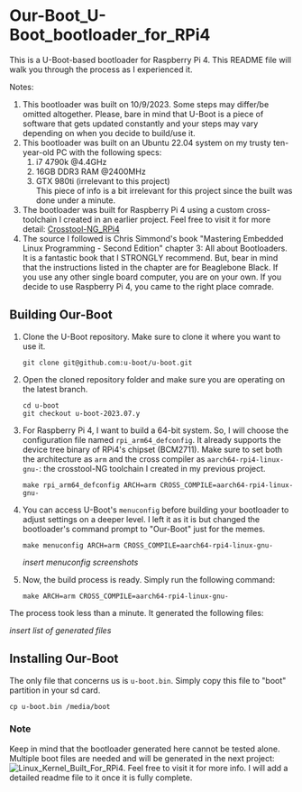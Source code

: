 # Our-Boot_U-Boot_bootloader_for_RPi4

This is a U-Boot-based bootloader for Raspberry Pi 4. This README file will walk you through the process as I experienced it.

Notes:
  1. This bootloader was built on 10/9/2023. Some steps may differ/be omitted altogether. Please, bare in mind that U-Boot is a piece of software that gets updated constantly and your steps may vary depending on when you decide to build/use it.
  2. This bootloader was built on an Ubuntu 22.04 system on my trusty ten-year-old PC with the following specs:
       1. i7 4790k @4.4GHz
       1. 16GB DDR3 RAM @2400MHz
       1. GTX 980ti (irrelevant to this project) \
This piece of info is a bit irrelevant for this project since the built was done under a minute.
  3. The bootloader was built for Raspberry Pi 4 using a custom cross-toolchain I created in an earlier project. Feel free to visit it for more detail: [Crosstool-NG_RPi4](https://github.com/AhmedAlyEl-Ghannam/Crosstool-NG_RPi4)
  4. The source I followed is Chris Simmond's book "Mastering Embedded Linux Programming - Second Edition" chapter 3: All about Bootloaders. It is a fantastic book that I STRONGLY recommend. But, bear in mind that the instructions listed in the chapter are for Beaglebone Black. If you use any other single board computer, you are on your own. If you decide to use Raspberry Pi 4, you came to the right place comrade.


## Building Our-Boot

1. Clone the U-Boot repository. Make sure to clone it where you want to use it.
   
   ```
   git clone git@github.com:u-boot/u-boot.git
   ```

   
2. Open the cloned repository folder and make sure you are operating on the latest branch.

   ```
   cd u-boot
   git checkout u-boot-2023.07.y
   ```

3. For Raspberry Pi 4, I want to build a 64-bit system. So, I will choose the configuration file named `rpi_arm64_defconfig`. It already supports the device tree binary of RPi4's chipset (BCM2711). Make sure to set both the architecture as `arm` and the cross compiler as `aarch64-rpi4-linux-gnu-`: the crosstool-NG toolchain I created in my previous project.

   ```
   make rpi_arm64_defconfig ARCH=arm CROSS_COMPILE=aarch64-rpi4-linux-gnu-
   ```

4. You can access U-Boot's `menuconfig` before building your bootloader to adjust settings on a deeper level. I left it as it is but changed the bootloader's command prompt to "Our-Boot" just for the memes.

   ```
   make menuconfig ARCH=arm CROSS_COMPILE=aarch64-rpi4-linux-gnu-
   ```
   *insert menuconfig screenshots*

5. Now, the build process is ready. Simply run the following command:

   ```
   make ARCH=arm CROSS_COMPILE=aarch64-rpi4-linux-gnu-
   ```


The process took less than a minute. It generated the following files:

  *insert list of generated files*


## Installing Our-Boot

The only file that concerns us is `u-boot.bin`. Simply copy this file to "boot" partition in your sd card.

  ```
  cp u-boot.bin /media/boot
  ```

### Note
Keep in mind that the bootloader generated here cannot be tested alone. Multiple boot files are needed and will be generated in the next project: ![Linux_Kernel_Built_For_RPi4](https://github.com/AhmedAlyEl-Ghannam/Linux_Kernel_Built_For_RPi4). Feel free to visit it for more info. I will add a detailed readme file to it once it is fully complete.
   

   

   
   
